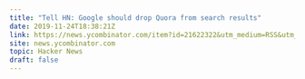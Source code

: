 ```yaml
---
title: "Tell HN: Google should drop Quora from search results"
date: 2019-11-24T18:38:21Z
link: https://news.ycombinator.com/item?id=21622322&utm_medium=RSS&utm_source=hune
site: news.ycombinator.com
topic: Hacker News
draft: false
---
```

